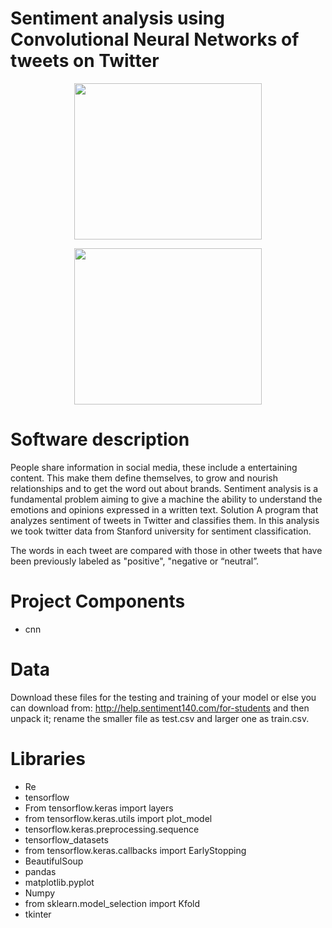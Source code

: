  # Sentiment analysis using Convolutional Neural Networks of tweets on Twitter 

 <p align="center"><img src="https://github.com/nissim490/SentimentAnalisysProj/blob/master/images/b.ico" height="250" width="300" /></p>
<p align="center"><img src="https://github.com/nissim490/The-Library-System/blob/master/images/icon.ico" height="250" width="300" /></p>
  
# Software description  
People share information in social media, these include a entertaining content. This make them define themselves, to grow and nourish relationships and to get the word out about brands.
Sentiment analysis is a fundamental problem aiming to give a machine the ability to understand the emotions and opinions expressed in a written text. 
Solution
A program that analyzes sentiment of tweets in Twitter and classifies them.
In this analysis we took twitter data from Stanford university for sentiment classification.

The words in each tweet are compared with those in other tweets that have been previously labeled as "positive", "negative or “neutral”.



# Project Components  
* cnn 

# Data 

Download these files for the testing and training of your model or else you can download from:
http://help.sentiment140.com/for-students and then unpack it;
 rename the smaller file as test.csv and larger one as train.csv.



  
# Libraries
* Re
* tensorflow
* From tensorflow.keras import layers
* from tensorflow.keras.utils import plot_model
* tensorflow.keras.preprocessing.sequence
* tensorflow_datasets
* from tensorflow.keras.callbacks import EarlyStopping
* BeautifulSoup
* pandas
* matplotlib.pyplot
* Numpy
* from sklearn.model_selection import Kfold
* tkinter
